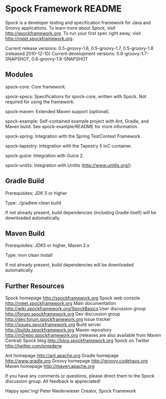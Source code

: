Spock Framework README
======================

Spock is a developer testing and specification framework for Java and Groovy applications. To learn more about Spock,
visit http://spockframework.org. To run your first spec right away, visit http://meet.spockframework.org.

Current release versions: 0.5-groovy-1.6, 0.5-groovy-1.7, 0.5-groovy-1.8 (released 2010-12-10)
Current development versions: 0.6-groovy-1.7-SNAPSHOT, 0.6-groovy-1.8-SNAPSHOT

Modules
-------
spock-core: Core framework.

spock-specs: Specifications for spock-core, written with Spock. Not required for using the framework.

spock-maven: Extended Maven support (optional).

spock-example: Self-contained example project with Ant, Gradle, and Maven build. See spock-example/README for more information.

spock-spring: Integration with the Spring TestContext Framework.

spock-tapestry: Integration with the Tapestry 5 IoC container.

spock-guice: Integration with Guice 2.

spock-unitils: Integration with Unitils (http://www.unitils.org/).

Gradle Build
------------
Prerequisites: JDK 5 or higher

Type: ./gradlew clean build

If not already present, build dependencies (including Gradle itself) will be downloaded automatically.

Maven Build
-----------
Prerequisites: JDK5 or higher, Maven 2.x

Type: mvn clean install

If not already present, build dependencies will be downloaded automatically.

Further Resources
-----------------
Spock homepage        http://spockframework.org
Spock web console     http://meet.spockframework.org
Main documentation    http://wiki.spockframework.org/SpockBasics
User discussion group http://forum.spockframework.org
Dev discussion group  http://dev.forum.spockframework.org
Issue tracker         http://issues.spockframework.org
Build server          http://builds.spockframework.org
Maven repository      http://m2repo.spockframework.org (releases are also available from Maven Central)
Spock blog            http://blog.spockframework.org
Spock on Twitter      http://twitter.com/pniederw

Ant homepage    http://ant.apache.org
Gradle homepage http://www.gradle.org
Groovy homepage http://groovy.codehaus.org
Maven homepage  http://maven.apache.org

If you have any comments or questions, please direct them to the Spock discussion group. All feedback is appreciated!

Happy spec'ing!
Peter Niederwieser
Creator, Spock Framework
